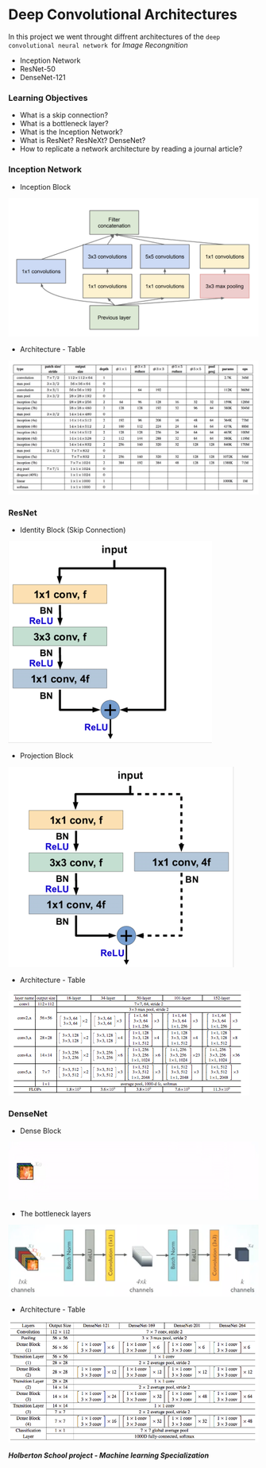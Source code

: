 # **Deep Convolutional Architectures**

In this project we went throught diffrent architectures of the `deep convolutional neural network `for *Image Recongnition*

* Inception Network
* ResNet-50
* DenseNet-121

### Learning Objectives

* What is a skip connection?
* What is a bottleneck layer?
* What is the Inception Network?
* What is ResNet? ResNeXt? DenseNet?
* How to replicate a network architecture by reading a journal article?

### **Inception Network**
* Inception Block

![This is an image](./img/inception_block.png)


* Architecture - Table

![This is an image](./img/InceptionNet.png)

### **ResNet**
* Identity Block (Skip Connection)

![This is an image](./img/skip_connection.png)
* Projection Block

![This is an image](./img/skip_connection_2.png)

* Architecture - Table

![This is an image](./img/ResNet.png)

### **DenseNet**
* Dense Block

![This is an image](./img/dense_block_animation.gif)
* The bottleneck layers

![This is an image](./img/dense_block.png)
* Architecture - Table

![This is an image](./img/DenseNet_table.png)




***Holberton School project - Machine learning Specialization***